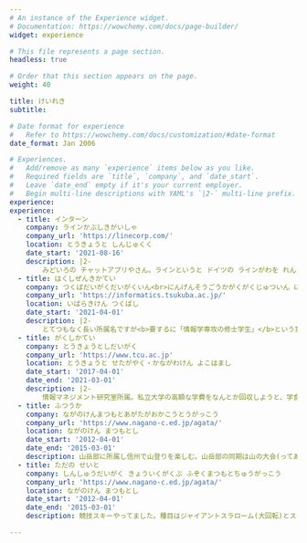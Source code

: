 ```yaml
---
# An instance of the Experience widget.
# Documentation: https://wowchemy.com/docs/page-builder/
widget: experience

# This file represents a page section.
headless: true

# Order that this section appears on the page.
weight: 40

title: けいれき
subtitle:

# Date format for experience
#   Refer to https://wowchemy.com/docs/customization/#date-format
date_format: Jan 2006

# Experiences.
#   Add/remove as many `experience` items below as you like.
#   Required fields are `title`, `company`, and `date_start`.
#   Leave `date_end` empty if it's your current employer.
#   Begin multi-line descriptions with YAML's `|2-` multi-line prefix.
experience:
experience:
  - title: インターン
    company: ラインかぶしきがいしゃ
    company_url: 'https://linecorp.com/'
    location: とうきょうと しんじゅくく
    date_start: '2021-08-16'
    description: |2-
        みどいろの チャットアプリやさん。ラインというと ドイツの ラインがわを れんそうしますね。プラットフォーマーに なるには たいがのなまえを かんする ひつようが あるのでしょうか (e.g. アマゾンがわ)。
  - title: はくしぜんきかてい
    company: つくばだいがくだいがくいん<br>にんげんそうごうかがくがくじゅついん にんげんそうごうかがくけんきゅうぐん じょうほうがくがくいプログラム
    company_url: 'https://informatics.tsukuba.ac.jp/'
    location: いばらきけん つくばし
    date_start: '2021-04-01'
    description: |2-
        とてつもなく長い所属名ですが<b>要するに「情報学専攻の修士学生」</b>という意味です。インタラクション研究室に所属し、情報技術を用いて人間の知的活動を支援することが私の研究的関心領域です。具体的には、リモート会議等における遠隔コミュニケーション内容を分析する研究を進めています。筑波大学には「博士号」という名のアヒルボートがあるのですが、来世で油田王になったら博士号取得を目指したいですね。現世では、目指せ社会人ドクター...。
  - title: がくしかてい
    company: とうきょうとしだいがく
    company_url: 'https://www.tcu.ac.jp'
    location: とうきょうと せたがやく・かながわけん よこはまし
    date_start: '2017-04-01'
    date_end: '2021-03-01'
    description: |2-
        情報マネジメント研究室所属。私立大学の高額な学費をなんとか回収しようと、学食の給茶機のお茶をタンブラーに入れて持ち帰る活動に従事。私の試算では1日60リットルのお茶を持ち帰れば1年間で約120万円分となり、学費を相殺できるはずでしたが、お茶を持ち帰ることが禁止され撃沈。学長に学費を下げろと直談判しに行くも、アメリカと比べたらうちの大学の学費は良心的である、と論破され轟沈。なぜか成績が1位(学部・学年内GPA換算)だったので学業成績をセールスポイントに民間の奨学財団にいくつか申請し、岡部亨和奨学財団様に採択していただけました。
  - title: ふつうか
    company: ながのけんまつもとあがたがおかこうとうがっこう
    company_url: 'https://www.nagano-c.ed.jp/agata/'
    location: ながのけん まつもとし
    date_start: '2012-04-01'
    date_end: '2015-03-01'
    description: 山岳部に所属し信州で山登りを楽しむ。山岳部の同期は山の大会(ってあるんですよ)でインターハイに出ましたが私はお留守番。その代わりスキーで国体予選に出ましたが結果は散々でした。実は生徒会長でした。
  - title: ただの せいと
    company: しんしゅうだいがく きょういくがくぶ ふぞくまつもとちゅうがっこう
    company_url: 'https://www.nagano-c.ed.jp/agata/'
    location: ながのけん まつもとし
    date_start: '2012-04-01'
    date_end: '2015-03-01'
    description: 競技スキーやってました。種目はジャイアントスラローム(大回転)とスラローム(回転)。学校の備品を壊したり直したりして遊んでました。

---
```


